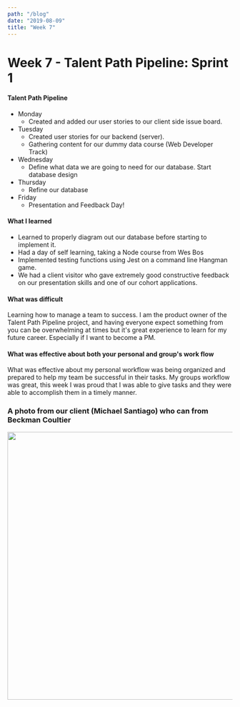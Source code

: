 ```yaml
---
path: "/blog"
date: "2019-08-09"
title: "Week 7"
---
```


# Week 7 -  Talent Path Pipeline: Sprint 1

#### Talent Path Pipeline

- Monday
  - Created and added our user stories to our client side issue board.
- Tuesday
  - Created user stories for our backend (server).
  - Gathering content for our dummy data course (Web Developer Track)
- Wednesday
  - Define what data we are going to need for our database. Start database design
- Thursday
  - Refine our database
- Friday
  - Presentation and Feedback Day!

#### What I learned

- Learned to properly diagram out our database before starting to implement it.
- Had a day of self learning, taking a Node course from Wes Bos
- Implemented testing functions using Jest on a command line Hangman game.
- We had a client visitor who gave extremely good constructive feedback on our presentation skills and one of our cohort applications.

#### What was difficult

Learning how to manage a team to success. I am the product owner of the Talent Path Pipeline project, and having everyone expect something from you can be overwhelming at times but it's great experience to learn for my future career. Especially if I want to become a PM.

#### What was effective about both your personal and group's work flow

What was effective about my personal workflow was being organized and prepared to help my team be successful in their tasks. My groups workflow was great, this week I was proud that I was able to give tasks and they were able to accomplish them in a timely manner.

### A photo from our client (Michael Santiago) who can from Beckman Coultier

<img src="https://i.imgur.com/nQkdZBN.jpg" width="600">
